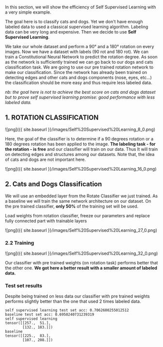 In this section, we will show the efficiency of Self Supervised Learning with a very simple example.

The goal here is to classify cats and dogs. Yet we don't have enough labeled data to used a classical supervised learning algorithm. Labeling data can be very long and expensive. 
Then we decide to use **Self Supervised Learning**.

We take our whole dataset and perform a 90° and a 180° rotation on every images. Now we have a dataset with labels (90 rot and 180 rot). We can train a Constitutional Neural Network to predict the rotation degree. 
As soon as the network is sufficiently trained we can go back to our dogs and cats classification task.
We are going to use our pre trained rotation network to make our classification. Since the network has already been trained on detecting edges and other cats and dogs components (nose, eyes, etc...) the classification should be more easy and thus require less labeled data.

*nb: the goal here is not to achieve the best score on cats and dogs dataset but to prove self supervised learning promise: good performance with less labeled data.*

## 1. ROTATION CLASSIFICATION


![png]({{ site.baseurl }}/images/Self%20Supervised%20Learning_8_0.png)


Here, the goal of the classifier is to determine if a 90 degrees rotation or a 180 degrees rotation has been applied to the image. **The labeling task - for the rotation - is free** and our classifier will train on our data. Thus It will train on detecting edges and structures among our datasets. Note that, the idea of cats and dogs are not important here.


![png]({{ site.baseurl }}/images/Self%20Supervised%20Learning_16_0.png)


## 2. Cats and Dogs Classification

We will use an embedded layer from the Rotate Classifier we just trained. As a baseline we will train the same network architecture on our dataset. On the pre trained classifier, **only 50%** of the training set will be used.

Load weights from rotation classifier, freeze our parameters and replace fully connected part with trainable layers


![png]({{ site.baseurl }}/images/Self%20Supervised%20Learning_27_0.png)


### 2.2 Training


![png]({{ site.baseurl }}/images/Self%20Supervised%20Learning_32_0.png)


Our classifier with pre trained weights (on rotation task) performs better that the other one. **We got here a better result with a smaller amount of labeled data.** 

### Test set results

Despite being trained on less data our classifier with pre trained weights performs slightly better than the one that used 2 times labeled data.



    self supervised learning test set acc: 0.7062600255012512
    baseline test set acc: 0.6950240731239319
    self supervised learning
    tensor([[257.,  51.],
            [132., 183.]])
    baseline
    tensor([[225.,  83.],
            [107., 208.]])